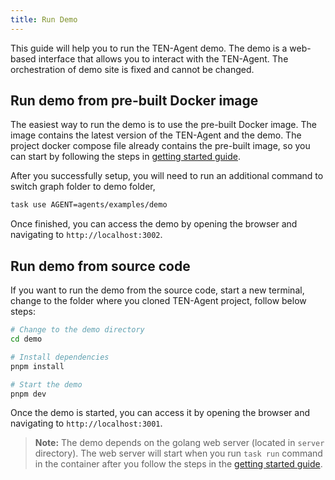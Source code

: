 ```yaml
---
title: Run Demo
---
```


This guide will help you to run the TEN-Agent demo. The demo is a web-based interface that allows you to interact with the TEN-Agent. The orchestration of demo site is fixed and cannot be changed.

## Run demo from pre-built Docker image

The easiest way to run the demo is to use the pre-built Docker image. The image contains the latest version of the TEN-Agent and the demo. The project docker compose file already contains the pre-built image, so you can start by following the steps in [getting started guide](./getting_started).

After you successfully setup, you will need to run an additional command to switch graph folder to demo folder,

```bash
task use AGENT=agents/examples/demo
```

Once finished, you can access the demo by opening the browser and navigating to `http://localhost:3002`.

## Run demo from source code

If you want to run the demo from the source code, start a new terminal, change to the folder where you cloned TEN-Agent project, follow below steps:

```bash
# Change to the demo directory
cd demo

# Install dependencies
pnpm install

# Start the demo
pnpm dev
```

Once the demo is started, you can access it by opening the browser and navigating to `http://localhost:3001`.

> **Note:** The demo depends on the golang web server (located in `server` directory). The web server will start when you run `task run` command in the container after you follow the steps in the [getting started guide](./getting_started).
